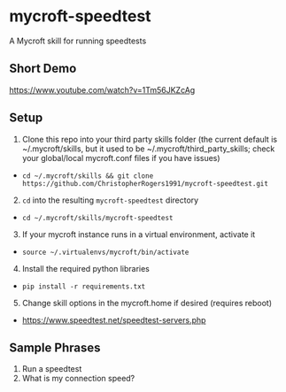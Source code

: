 # mycroft-speedtest
A Mycroft skill for running speedtests

## Short Demo
https://www.youtube.com/watch?v=1Tm56JKZcAg

## Setup

1. Clone this repo into your third party skills folder (the current default is ~/.mycroft/skills, but it used to be ~/.mycroft/third_party_skills; check your global/local mycroft.conf files if you have issues)
  * `cd ~/.mycroft/skills && git clone https://github.com/ChristopherRogers1991/mycroft-speedtest.git`
2. `cd` into the resulting `mycroft-speedtest` directory
  * `cd ~/.mycroft/skills/mycroft-speedtest`
3. If your mycroft instance runs in a virtual environment, activate it
  * `source ~/.virtualenvs/mycroft/bin/activate`
4. Install the required python libraries
  * `pip install -r requirements.txt`
5. Change skill options in the mycroft.home if desired (requires reboot)
  * https://www.speedtest.net/speedtest-servers.php

## Sample Phrases
1. Run a speedtest
2. What is my connection speed?